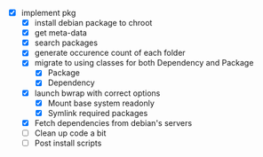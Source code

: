 - [x] implement pkg
	- [x] install debian package to chroot
	- [x] get meta-data
	- [x] search packages
	- [x] generate occurence count of each folder
	- [x] migrate to using classes for both Dependency and Package
		- [x] Package
		- [x] Dependency
	- [x] launch bwrap with correct options
		- [x] Mount base system readonly
		- [x] Symlink required packages
	- [x] Fetch dependencies from debian's servers
	- [ ] Clean up code a bit
	- [ ] Post install scripts